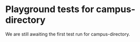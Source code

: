 # Playground tests for campus-directory
We are still awaiting the first test run for campus-directory.
